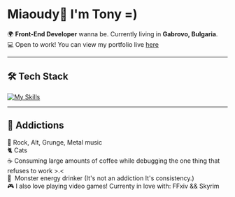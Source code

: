 # Miaoudy👋 I'm Tony =)

🌍 **Front-End Developer** wanna be. Currently living in **Gabrovo, Bulgaria**.  
💻 Open to work! You can view my portfolio live [here](https://antvndev.github.io/Portfolio/)

---  

## 🛠️ Tech Stack  
[![My Skills](https://skillicons.dev/icons?i=html,css,php,mysql,js,cpp)](https://skillicons.dev)

---

## 💓 Addictions  
🎵 Rock, Alt, Grunge, Metal music  
🐈 Cats  
☕ Consuming large amounts of coffee while debugging the one thing that refuses to work >.<    
🔋  Monster energy drinker (It's not an addiction It's consistency.)     
🎮 I also love playing video games! Currenty in love with: FFxiv && Skyrim   
